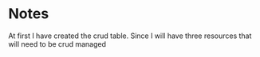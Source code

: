 # Notes

At first I have created the crud table. Since I will have three resources that will need to be crud managed
